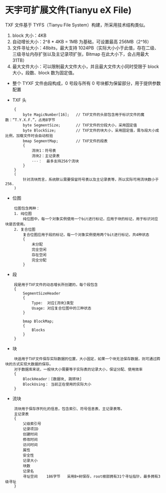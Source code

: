 # 天宇可扩展文件(Tianyu eX File)

TXF 文件基于 TYFS（Tianyu File System）构建，所采用技术结构类似。

1. block 大小：4KB
2. 自动增长大小：2^8 \* 4KB = 1MB 为基础，可设置最高 256MB（2^16）
3. 文件寻址大小：48bits，最大支持 1024PB（实际大小小于此值，存在二级、三级寻址内存扩张以及主记录项扩张，Bitmap 在此大小下，会占用最大 31TB）
4. 最大文件大小：可以限制最大文件大小，并且最大文件大小同时受限于 block 大小，段数、block 数为固定值。

- 整个 TYXF 文件由段构成，0 号段与所有 0 号块都为保留部分，用于提供参数配置

* TXF 头

```
    {
        byte MagicNumber[16];   // TXF文件的头部包含用于标识文件的魔数：“T.Y.X.F.”，占用8字节
        byte SegmentSize;       // TXF文件的分段大小，采用固定值
        byte BlockSize;         // TXF文件的块大小，采用固定值，需与段大小成比例，加载文件时会自动校验
        bmap SegmentMap;        // TXF文件的段表
        {
            流块1：符号表
            流块2：主记录表
            ···：  最多支持256个流块
        }
    }
    (
        针对流块而言，系统默认需要保留符号表以及主记录表等，所以实际可用流块数小于256.
    )
```

- 位图

```
    位图包含两种：
    1. 纯位图
        纯位图中，每一个对象实例使用一个bit进行标记，应用于块的标记，用于标识对应块是否使用。
    2. 复合位图
        复合位图应用于段的标记，每一个对象实例使用两个bit进行标记，共4种状态
        {
            未分配
            完全空闲
            存在空闲
            完全分配
        }
```

- 段

```
    段是用于TXF文件的动态增长所创建的，每个段包含
    {
        SegmentSizeHeader
        {
            Type:  对应{流块}类型
            Usage: 对应复合位图中的三种状态
        }

        bmap BlockMap;
        {
            Blocks
        }
    }
```

- 块

```
    块适用于TXF文件保存实际数据的位置，大小固定，如果一个块无法保存数据，则可通过跨块的方式实现大数据的保存。
    对于数据库来说，一般块大小需要等于实际表的记录大小，保证分配、使用效率
    {
        BlockHeader：[数据块, 跳转块]
        BlockUsing： 当前正在使用的实际大小
    }
```

- 流块

```
    流块用于保存序列化的信息，包含索引、符号信息表、主记录表等。
    主记录表
    {
        父级索引号
        记录项ID
        创建时间
        修改时间
        访问时间
        属性
        安全性
        记录大小
        块数
        记录名
        寻址空间	186字节	采用B+树保存，root根部拥有31个寻址指针，最多拥有3级寻址
    }
```
